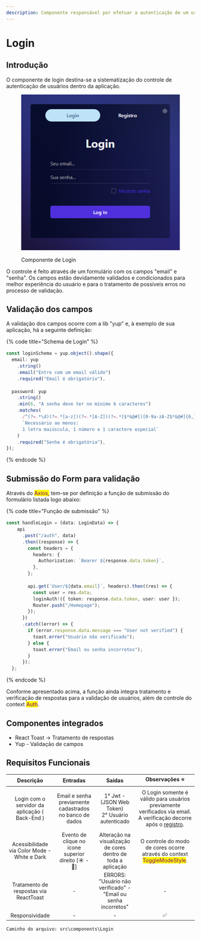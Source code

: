 ```yaml
---
description: Componente responsável por efetuar a autenticação de um usuário na aplicação.
---
```


# Login

## Introdução

O componente de login destina-se a sistematização do controle de autenticação de usuários dentro da aplicação.

<figure><img src="../../.gitbook/assets/image (1) (1).png" alt=""><figcaption><p>Componente de Login</p></figcaption></figure>

O controle é feito através de um formulário com os campos "email" e "senha". Os campos estão devidamente validados e condicionados para melhor experiência do usuário e para o tratamento de possíveis erros no processo de validação.

## Validação dos campos

A validação dos campos ocorre com a lib "yup" e, à exemplo de sua aplicação, há a seguinte definição:

{% code title="Schema de Login" %}
```typescript
const loginSchema = yup.object().shape({
  email: yup
    .string()
    .email("Entre com um email válido")
    .required("Email é obrigatório"),

  password: yup
    .string()
    .min(6, "A senha deve ter no mínimo 6 caracteres")
    .matches(
      /^(?=.*\d)(?=.*[a-z])(?=.*[A-Z])(?=.*[$*&@#])[0-9a-zA-Z$*&@#]{6,}$/,
      `Necessário ao menos: 
      1 letra maiúscula, 1 número e 1 caractere especial`
    )
    .required("Senha é obrigatória"),
});
```
{% endcode %}

## Submissão do Form para validação

Através do <mark style="color:purple;">Axios,</mark> tem-se por definição a função de submissão do formulário listada logo abaixo:

{% code title="Função de submissão" %}
```typescript
const handleLogin = (data: LoginData) => {
    api
      .post("/auth", data)
      .then((response) => {
        const headers = {
          headers: {
            Authorization: `Bearer ${response.data.token}`,
          },
        };

        api.get(`User/${data.email}`, headers).then((res) => {
          const user = res.data;
          loginAuth!({ token: response.data.token, user: user });
          Router.push("/Homepage");
        });
      })
      .catch((error) => {
        if (error.response.data.message === "User not verified") {
          toast.error("Usuário não verificado");
        } else {
          toast.error("Email ou senha incorretos");
        }
      });
  };
```
{% endcode %}

Conforme apresentado acima, a função ainda integra tratamento e verificação de respostas para a validação de usuários, além de controle do context <mark style="color:purple;">Auth</mark>.

## Componentes integrados

* React Toast -> Tratamento de respostas
* Yup - Validação de campos

## Requisitos Funcionais

|                    Descrição                   |                         Entradas                        |                              Saídas                             |                                                          Observações ⭐                                                          |
| :--------------------------------------------: | :-----------------------------------------------------: | :-------------------------------------------------------------: | :-----------------------------------------------------------------------------------------------------------------------------: |
| Login com o servidor da aplicação ( Back-End ) | Email e senha previamente cadastrados no banco de dados |    <p>1° Jwt - (JSON Web Token)<br>2° Usuário autenticado</p>   | O Login somente é válido para usuários previamente verificados via email. A verificação decorre após o [registro](registro.md). |
|  Acessibilidade via Color Mode - White e Dark  |   Evento de clique no ícone superior direito \[☀ - 🌙]  |  Alteração na visualização de cores dentro de toda a aplicação  |            O controle do modo de cores ocorre através do context <mark style="color:purple;">ToggleModeStyle</mark>.            |
|     Tratamento de respostas via ReactToast     |                            -                            | ERRORS: "Usuário não verificado" - "Email ou senha incorretos"  |                                                                -                                                                |
|                 Responsividade                 |                            -                            |                                -                                |                                                                ✅                                                                |

```markup
Caminho do arquivo: src\components\Login
```
